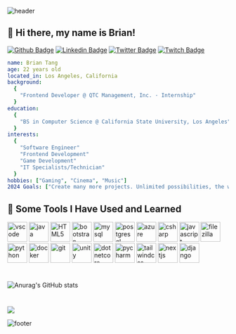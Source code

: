 ![header](https://capsule-render.vercel.app/api?type=waving&height=100&color=gradient&text=Hello!&textBg=false&animation=fadeIn&reversal=false)

## 👋 Hi there, my name is Brian! 
[![Github Badge](https://img.shields.io/badge/-Github-000000?style=flat&logo=Github&labelColor=000000&link=https://github.com/b-tang)](https://github.com/b-tang)
[![Linkedin Badge](https://img.shields.io/badge/-LinkedIn-0077B5?style=flat&logo=Linkedin&logoColor=FFFFFF&link=https://www.linkedin.com/in/briantang01/)](https://www.linkedin.com/in/briantang01/)
[![Twitter Badge](https://img.shields.io/badge/-Twitter-000000?style=flat&logo=X&logoColor=FFFFFF&labelColor=000000&link=https://www.x.com/briantangg)](https://www.x.com/briantangg)
[![Twitch Badge](https://img.shields.io/badge/-Twitch-262626?style=flat&logo=Twitch&logoColor=6441a5&labelColor=f1f1f1&link=https://www.twitch.tv/brozty)](https://www.twitch.tv/briantang)

```yaml
name: Brian Tang
age: 22 years old
located_in: Los Angeles, California
background:
  {
    "Frontend Developer @ QTC Management, Inc. · Internship"
  }
education:
  {
    "BS in Computer Science @ California State University, Los Angeles"
  }
interests:
  {
    "Software Engineer"
    "Frontend Development"
    "Game Development"
    "IT Specialists/Technician"
  }
hobbies: ["Gaming", "Cinema", "Music"]
2024 Goals: ["Create many more projects. Unlimited possibilities, the world is yours."]
```

<h2> 🚀 Some Tools I Have Used and Learned </h2>
<p align="left">
  <img src="https://cdn.jsdelivr.net/gh/devicons/devicon/icons/vscode/vscode-original.svg" alt="vscode" width="45" height="45"/>
  <img src="https://cdn.jsdelivr.net/gh/devicons/devicon/icons/java/java-original.svg" alt="java" width="45" height="45"/>
  <img src="https://cdn.jsdelivr.net/gh/devicons/devicon/icons/html5/html5-original.svg" alt="HTML5" width="45" height="45"/>
  <img src="https://cdn.jsdelivr.net/gh/devicons/devicon/icons/bootstrap/bootstrap-original.svg" alt="bootstrap" width="45" height="45"/>
  <img src="https://devicon-website.vercel.app/api/mysql/original-wordmark.svg" alt="mysql" width="45" height="45"/>
  <img src="https://devicon-website.vercel.app/api/postgresql/plain-wordmark.svg" alt="postgresql" width="45" height="45"/>
  <img src="https://devicon-website.vercel.app/api/azure/original-wordmark.svg" alt="azure" width="45" height="45"/>
  <img src="https://devicon-website.vercel.app/api/csharp/original.svg" alt="csharp" width="45" height="45"/>
  <img src="https://devicon-website.vercel.app/api/javascript/original.svg" alt="javascript" width="45" height="45"/>
  <img src="https://devicon-website.vercel.app/api/filezilla/plain.svg" alt="filezilla" width="45" height="45"/>
  <img src="https://devicon-website.vercel.app/api/python/original-wordmark.svg" alt="python" width="45" height="45"/>
  <img src="https://devicon-website.vercel.app/api/docker/original-wordmark.svg" alt="docker" width="45" height="45"/>
  <img src="https://devicon-website.vercel.app/api/git/original.svg" alt="git" width="45" height="45"/>
  <img src="https://devicon-website.vercel.app/api/unity/original.svg?color=%23FFFFFF" alt="unity" width="45" height="45"/>
  <img src="https://devicon-website.vercel.app/api/dotnetcore/original.svg" alt="dotnetcore" width="45" height="45"/>
  <img src="https://devicon-website.vercel.app/api/pycharm/original.svg" alt="pycharm" width="45" height="45"/>
  <img src="https://devicon-website.vercel.app/api/tailwindcss/plain.svg" alt="tailwindcss" width="45" height="45"/>
  <img src="https://devicon-website.vercel.app/api/nextjs/original.svg" alt="nextjs" width="45" height="45"/>
  <img src="https://devicon-website.vercel.app/api/django/plain.svg?color=%2315B477" alt="django" width="45" height="45"/>
</p>

#
![Anurag's GitHub stats](https://github-readme-stats.vercel.app/api?username=b-tang&show_icons=true&theme=github_dark)

#
![](https://komarev.com/ghpvc/?username=b-tang&style=for-the-badge&color=00FFFF)

![footer](https://capsule-render.vercel.app/api?type=waving&height=100&color=gradient&textBg=false&animation=fadeIn&reversal=true&section=footer)
